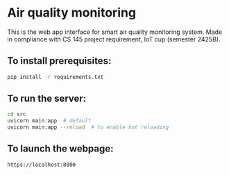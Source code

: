 # Air quality monitoring
This is the web app interface for smart air quality monitoring system.
Made in compliance with CS 145 project requirement, IoT cup (semester 2425B).

## To install prerequisites:
```bash
pip install -r requirements.txt
```

## To run the server:
```bash
cd src
uvicorn main:app  # default
uvicorn main:app --reload  # to enable hot reloading
```

## To launch the webpage:
```
https://localhost:8000
```